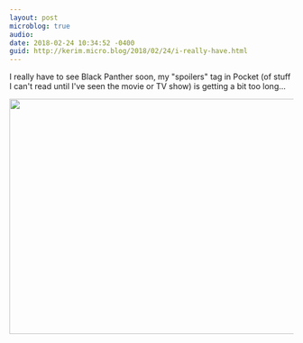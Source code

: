 ```yaml
---
layout: post
microblog: true
audio: 
date: 2018-02-24 10:34:52 -0400
guid: http://kerim.micro.blog/2018/02/24/i-really-have.html
---
```

I really have to see Black Panther soon, my "spoilers" tag in Pocket (of stuff I can't read until I've seen the movie or TV show) is getting a bit too long… 

<img src="http://micro.oxus.net/uploads/2018/c15b699fd4.jpg" width="600" height="418" />
